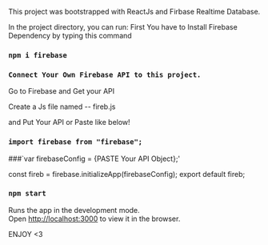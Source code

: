 This project was bootstrapped with ReactJs and Firbase Realtime Database.

In the project directory, you can run:
First You have to Install Firebase Dependency by typing this command

### `npm i firebase`


### `Connect Your Own Firebase API to this project.`

Go to Firebase and Get your API

Create a Js file named -- fireb.js

and Put Your API or Paste like below!
### `import firebase from "firebase";`

###`var firebaseConfig = {PASTE Your API Object};'

const fireb = firebase.initializeApp(firebaseConfig);
 export default fireb;


### `npm start`

Runs the app in the development mode.<br />
Open [http://localhost:3000](http://localhost:3000) to view it in the browser.

ENJOY <3
